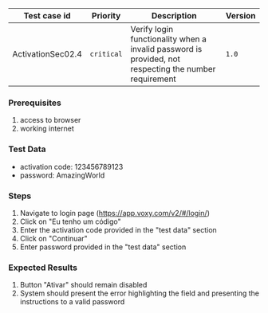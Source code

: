 Test case id | Priority | Description | Version
---|---|---|---
ActivationSec02.4 | `critical` | Verify login functionality when a invalid password is provided, not respecting the number requirement| `1.0`

### Prerequisites
1. access to browser
2. working internet

### Test Data
* activation code: 123456789123
* password: AmazingWorld

### Steps
1. Navigate to login page (https://app.voxy.com/v2/#/login/)
2. Click on "Eu tenho um código"
3. Enter the activation code provided in the "test data" section
4. Click on "Continuar"
5. Enter password provided in the "test data" section

### Expected Results
1. Button "Ativar" should remain disabled
2. System should present the error highlighting the field and presenting the instructions to a valid password
